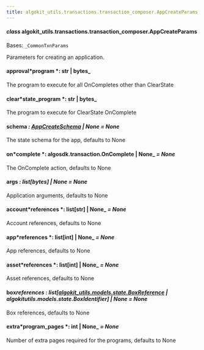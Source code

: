 ```yaml
---
title: algokit_utils.transactions.transaction_composer.AppCreateParams
---
```


#### _class_ algokit_utils.transactions.transaction_composer.AppCreateParams

Bases: `_CommonTxnParams`

Parameters for creating an application.

#### approval*program *: str | bytes\_

The program to execute for all OnCompletes other than ClearState

#### clear*state_program *: str | bytes\_

The program to execute for ClearState OnComplete

#### schema _: [AppCreateSchema](#algokit_utils.transactions.transaction_composer.AppCreateSchema) | None_ _= None_

The state schema for the app, defaults to None

#### on*complete *: algosdk.transaction.OnComplete | None\_ _= None_

The OnComplete action, defaults to None

#### args _: list[bytes] | None_ _= None_

Application arguments, defaults to None

#### account*references *: list[str] | None\_ _= None_

Account references, defaults to None

#### app*references *: list[int] | None\_ _= None_

App references, defaults to None

#### asset*references *: list[int] | None\_ _= None_

Asset references, defaults to None

#### box*references *: list[[algokit_utils.models.state.BoxReference](/reference/algokit-utils-py/api/models/state/boxreference/#algokit_utils.models.state.BoxReference) | algokit*utils.models.state.BoxIdentifier] | None* _= None_

Box references, defaults to None

#### extra*program_pages *: int | None\_ _= None_

Number of extra pages required for the programs, defaults to None
